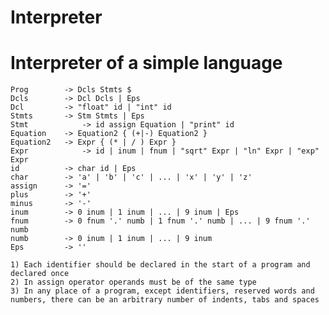 # Interpreter
#
# Interpreter of a simple language

	Prog   		-> Dcls Stmts $
	Dcls   		-> Dcl Dcls | Eps
	Dcl    		-> "float" id | "int" id
	Stmts  		-> Stm Stmts | Eps
	Stmt			-> id assign Equation | "print" id
	Equation	-> Equation2 { (+|-) Equation2 }
	Equation2	-> Expr { (* | / ) Expr }
	Expr			-> id | inum | fnum | "sqrt" Expr | "ln" Expr | "exp" Expr
	id     		-> char id | Eps
	char   		-> 'a' | 'b' | 'c' | ... | 'x' | 'y' | 'z'
	assign 		-> '='
	plus   		-> '+'
	minus  		-> '-'
	inum   		-> 0 inum | 1 inum | ... | 9 inum | Eps
	fnum   		-> 0 fnum '.' numb | 1 fnum '.' numb | ... | 9 fnum '.' numb
	numb   		-> 0 inum | 1 inum | ... | 9 inum
	Eps    		-> ''

	1) Each identifier should be declared in the start of a program and declared once
	2) In assign operator operands must be of the same type
	3) In any place of a program, except identifiers, reserved words and numbers, there can be an arbitrary number of indents, tabs and spaces
